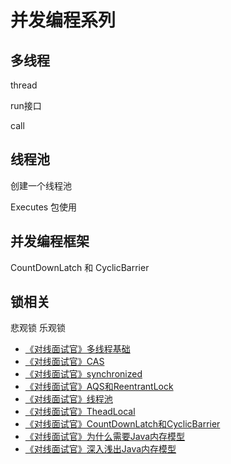 # 并发编程系列

## 多线程

thread 

run接口

call

## 线程池

创建一个线程池

Executes 包使用



## 并发编程框架

CountDownLatch  和 CyclicBarrier



## 锁相关

悲观锁 乐观锁



- [《对线面试官》多线程基础](http://javainterview.gitee.io/luffy/2021/08/19/02-Java%E5%B9%B6%E5%8F%91/01.%20%E5%A4%9A%E7%BA%BF%E7%A8%8B%E5%9F%BA%E7%A1%80/)
- [《对线面试官》CAS](http://javainterview.gitee.io/luffy/2021/08/19/02-Java%E5%B9%B6%E5%8F%91/02.%20CAS/)
- [《对线面试官》synchronized](http://javainterview.gitee.io/luffy/2021/08/19/02-Java%E5%B9%B6%E5%8F%91/03.%20synchronized/)
- [《对线面试官》AQS和ReentrantLock](http://javainterview.gitee.io/luffy/2021/08/19/02-Java%E5%B9%B6%E5%8F%91/04.%20AQS%E5%92%8CReentrantLock/)
- [《对线面试官》线程池](http://javainterview.gitee.io/luffy/2021/08/19/02-Java%E5%B9%B6%E5%8F%91/05.%20%E7%BA%BF%E7%A8%8B%E6%B1%A0/)
- [《对线面试官》TheadLocal](http://javainterview.gitee.io/luffy/2021/08/19/02-Java%E5%B9%B6%E5%8F%91/06.%20ThreadLocal/)
- [《对线面试官》CountDownLatch和CyclicBarrier](http://javainterview.gitee.io/luffy/2021/08/19/02-Java%E5%B9%B6%E5%8F%91/07.%20CountDownLatch%E5%92%8CCyclicBarrier/)
- [《对线面试官》为什么需要Java内存模型](http://javainterview.gitee.io/luffy/2021/08/19/02-Java%E5%B9%B6%E5%8F%91/08.%20%E4%B8%BA%E4%BB%80%E4%B9%88%E9%9C%80%E8%A6%81Java%E5%86%85%E5%AD%98%E6%A8%A1%E5%9E%8B/)
- [《对线面试官》深入浅出Java内存模型](http://javainterview.gitee.io/luffy/2021/08/19/02-Java%E5%B9%B6%E5%8F%91/09.%20%E6%B7%B1%E5%85%A5%E6%B5%85%E5%87%BAJava%E5%86%85%E5%AD%98%E6%A8%A1%E5%9E%8B/)



